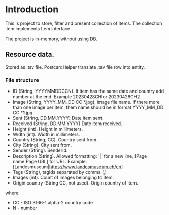 # Introduction
This is project to store, filter and present collection of items.
The collection item implements Item interface.

The project is in-memory, without using DB.

## Resource data.
Stored as .tsv file.
PostcardHelper translate .tsv file row into entity.

### File structure
- ID (String, YYYYMMDDCCN). If item has the same date and country add number at the end. Example 20230428CH or 20230428CH2
- Image	(String, YYYY_MM_DD CC *.jpg), image file name. If there more than one image per item, them name should be in format YYYY_MM_DD CC ***1**.jpg
- Sent (String, DD.MM.YYYY) Date item sent.
- Received (String, DD.MM.YYYY) Date item received.
- Height (int). Height in millimeters.
- Width	(int). Width in millimeters.
- Country (String, CC). Country sent from.
- City (String). City sent from.
- Sender (String). SenderId.
- Description (String). Allowed formatting: '|' for a new line, [Page name|Page URL] for URL. Example: [Landesmuseum|https://www.landesmuseum.ch/en]
- Tags (String), tagIds separated by comma (,)
- Images (int). Count of images belonging to item.
- Origin country (String CC, not used). Origin country of item.

where:
- CC - ISO 3166-1 alpha-2 country code
- N - number
